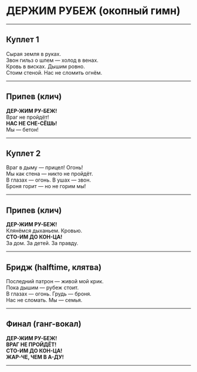 # ДЕРЖИМ РУБЕЖ (окопный гимн)

---

## Куплет 1
Сырая земля в руках.  
Звон гильз о шлем — холод в венах.  
Кровь в висках. Дышим ровно.  
Стоим стеной. Нас не сломить огнём.  

---

## Припев (клич)
**ДЕР-ЖИМ РУ-БЕЖ!**  
Враг не пройдёт!  
**НАС НЕ СНЕ-СЁШЬ!**  
Мы — бетон!  

---

## Куплет 2
Враг в дыму — прицел! Огонь!  
Мы как стена — никто не пройдёт.  
В глазах — огонь. В ушах — звон.  
Броня горит — но не горим мы!  

---

## Припев (клич)
**ДЕР-ЖИМ РУ-БЕЖ!**  
Клянёмся дыханьем. Кровью.  
**СТО-ИМ ДО КОН-ЦА!**  
За дом. За детей. За правду.  

---

## Бридж (halftime, клятва)
Последний патрон — живой мой крик.  
Пока дышим — рубеж стоит.  
В глазах — огонь. Грудь — броня.  
Нас не сломать. Мы — семья.  

---

## Финал (ганг-вокал)
**ДЕР-ЖИМ РУ-БЕЖ!**  
**ВРАГ НЕ ПРОЙДЁТ!**  
**СТО-ИМ ДО КОН-ЦА!**  
**ЖАР-ЧЕ, ЧЕМ В А-ДУ!**  

---
